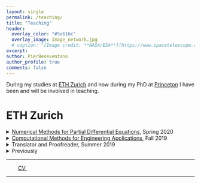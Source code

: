 ```yaml
---
layout: single
permalink: /teaching/
title: "Teaching"
header:
  overlay_color: "#5e616c"
  overlay_image: Image_network.jpg
  # caption: "[Image credit: **NASA/ESA**](https://www.spacetelescope.org/images/heic0515a/)"
excerpt: 
author: PierBeneventano
author_profile: true
comments: false
---
```


During my studies at <a href="https://math.ethz.ch/" class="links">ETH Zurich</a> and now during my PhD at <a href="https://orfe.princeton.edu/home" class="links">Princeton</a> I have been and will be involved in teaching. 


# ETH Zurich 
<details>
  <summary> <a href="http://vvz.ethz.ch/Vorlesungsverzeichnis/lerneinheit.view?lerneinheitId=136107&semkez=2020S&ansicht=KATALOGDATEN&lang=en" class="links">Numerical Methods for Partial Differential Equations</a>, Spring 2020 </summary>
  <ul>
    <li> <em>Master</em> in Physics, Data Science, Computational Biology. Computational Science and Engineering Bachelor. </li>
    <li> I taught at the exercise classes and corrected the homeworks (in C++). </li>
    <li> <em>Contents:</em> Derivation, properties, and implementation of fundamental numerical methods for a few key partial differential equations: convection-diffusion, heat equation, wave equation, conservation laws. Implementation in C++ based on a finite element library.</li>
  </ul>
</details>
  
<details>
  <summary> <a href="http://vvz.ethz.ch/Vorlesungsverzeichnis/lerneinheit.view?lerneinheitId=132349&semkez=2019W&ansicht=KATALOGDATEN&lang=en" class="links">Computational Methods for Engineering Applications</a>, Fall 2019 
  </summary>

  - Mechanical Engineering Bachelor, third year.
  - I taught at the exercise classes (also explaining part of the theory) and corrected the homeworks (in C++).
  - <em>Contents:</em> introduction to the numerical methods for the solution of ordinary and partial differential equations that play a central role in engineering applications. Both basic theoretical concepts and implementation techniques necessary to understand and master the methods will be addressed.
</details>
  
<details>
  <summary> Translator and Proofreader, Summer 2019 </summary>
  As part of a project at <a href="https://math.ethz.ch/" class="links">ETH Zurich</a>, I was part of translation team and I have been selected as the final proofreader of a Calculus book (German to Italian).
</details>
  
<details>
  <summary> Previously </summary>
  - Hold classes on mathematics for highschool olympiads
  - Tutored a number of students from high school to advanced university courses in Master and College level Statistics, Operations Research, Algorithms, College-level Mathematics, etc.
</details>

<!-- 
## Spring 2019
- <a href="http://vvz.ethz.ch/Vorlesungsverzeichnis/lerneinheit.view?lerneinheitId=136107&semkez=2020S&ansicht=KATALOGDATEN&lang=en" class="links">Numerical Methods for Partial Differential Equations</a>, 
  - *Master* in Physics, Data Science, Computational Biology. Computational Science and Engineering Bachelor.
  - I taught at the exercise classes and corrected the homeworks (in C++).
  - *Contents:* Derivation, properties, and implementation of fundamental numerical methods for a few key partial differential equations: convection-diffusion, heat equation, wave equation, conservation laws. Implementation in C++ based on a finite element library.

## Fall 2019
- <a href="http://vvz.ethz.ch/Vorlesungsverzeichnis/lerneinheit.view?lerneinheitId=132349&semkez=2019W&ansicht=KATALOGDATEN&lang=en" class="links">Computational Methods for Engineering Applications</a>, 
  - Mechanical Engineering Bachelor, third year.
  - I taught at the exercise classes (also explaining part of the theory) and corrected the homeworks (in C++).
  - *Contents:* introduction to the numerical methods for the solution of ordinary and partial differential equations that play a central role in engineering applications. Both basic theoretical concepts and implementation techniques necessary to understand and master the methods will be addressed.

## Summer 2019
- As part of a project at <a href="https://math.ethz.ch/" class="links">ETH Zurich</a>, I was part of translation team and I have been selected as the final proofreader of a Calculus book (German to Italian).

# Previously
- Tutored a number of students from high school to advanced university courses in Master and College level Statistics, Operations Research, Algorithms, College-level Mathematics, etc. -->





<hr>

<div class="col-lg-4 text-center">
  <a href="https://www.linkedin.com/in/pierbeneventano/"><span class="social-icon fa fa-linkedin"></span></a> &nbsp;  &nbsp;   <a href="https://join.skype.com/invite/kobWyHxDkzse"><span  class="social-icon fa fa-skype"></span></a> &nbsp;  &nbsp;  <a href="https://pierbeneventano.github.io/CV/CV_Beneventano.pdf" class="links"> CV </a> &nbsp;  &nbsp; <a href="https://scholar.google.com/citations?user=spL439oAAAAJ&hl=en"><span class="ai ai-fw ai-google-scholar-square"></span></a> &nbsp;  &nbsp; <a href="mailto:pierb@princeton.edu"><span class="social-icon fa fa-envelope"></span></a>
</div>

<hr>